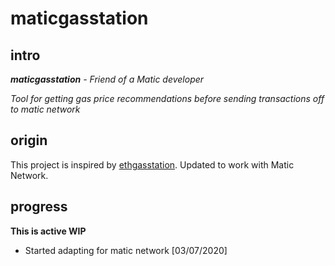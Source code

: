 # maticgasstation

## intro

_**maticgasstation** - Friend of a Matic developer_

_Tool for getting gas price recommendations before sending transactions off to matic network_

## origin

This project is inspired by [ethgasstation](https://github.com/ethgasstation/ethgasstation-backend). Updated to work with Matic Network.

## progress

**This is active WIP**

- Started adapting for matic network [03/07/2020]
